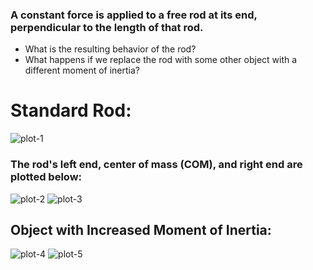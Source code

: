 ### A constant force is applied to a free rod at its end, perpendicular to the length of that rod. 
* What is the resulting behavior of the rod? 
* What happens if we replace the rod with some other object with a different moment of inertia?

# Standard Rod:
![plot-1]
### The rod's left end, center of mass (COM), and right end are plotted below:
![plot-2]
![plot-3]

## Object with Increased Moment of Inertia:
![plot-4]
![plot-5]

[plot-1]: https://raw.githubusercontent.com/chrismbryant/euler-spiral/master/Images/1_1_1_0_COM%20Velocity%20(Euler%20Spiral).png
[plot-2]: https://raw.githubusercontent.com/chrismbryant/euler-spiral/master/Images/1_1_1_0_speed-color.png
[plot-3]: https://raw.githubusercontent.com/chrismbryant/euler-spiral/master/Images/1_1_1_0_time-color.png
[plot-4]: https://raw.githubusercontent.com/chrismbryant/euler-spiral/master/Images/1_1_1_2_speed-color.png
[plot-5]: https://raw.githubusercontent.com/chrismbryant/euler-spiral/master/Images/1_1_1_2_time-color.png
